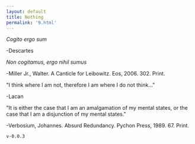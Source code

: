 ```yaml
---
layout: default
title: Nothing
permalink: '9.html'
---
```


*Cogito ergo sum*

-Descartes

*Non cogitamus, ergo nihil sumus*

-Miller Jr., Walter. A Canticle for Leibowitz. Eos, 2006. 302. Print.

"I think where I am not, therefore I am where I do not think..."

-Lacan

"It is either the case that I am an amalgamation of my mental states, or the case that I am a disjunction of my mental states."

-Verbosium, Johannes. Absurd Redundancy. Pychon Press, 1989. 67. Print.

`v-0.0.3`
